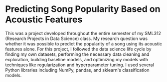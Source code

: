 # Predicting Song Popularity Based on Acoustic Features 

This was a project developed throughout the entire semester of my SML312 (Research Projects in Data Science) class. My research question was whether it was 
possible to predict the popularity of a song using its acoustic features alone. For this project, I followed the data science life cycle by finding my own 
datasets, performing the necessary data cleaning and exploration, building baseline models, and optimizing my models with techniques like regularization 
and hyperparameter tuning. I used several Python libraries including NumPy, pandas, and sklearn's classification models.
